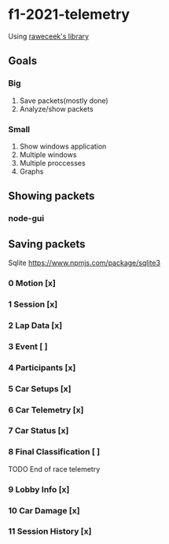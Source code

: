 # f1-2021-telemetry

Using [raweceek's library](https://github.com/raweceek-temeletry/f1-2021-udp 'Github Page')

## Goals

### Big

1. Save packets(mostly done)
1. Analyze/show packets

### Small

1. Show windows application
1. Multiple windows
1. Multiple proccesses
1. Graphs

## Showing packets

### node-gui

## Saving packets

Sqlite
https://www.npmjs.com/package/sqlite3

### 0 Motion [x]

### 1 Session [x]

### 2 Lap Data [x]

### 3 Event [ ]

### 4 Participants [x]

### 5 Car Setups [x]

### 6 Car Telemetry [x]

### 7 Car Status [x]

### 8 Final Classification [ ]

TODO End of race telemetry

### 9 Lobby Info [x]

### 10 Car Damage [x]

### 11 Session History [x]

